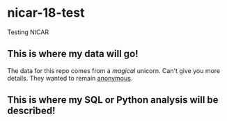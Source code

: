 # nicar-18-test
Testing NICAR


## This is where my data will go!

The data for this repo comes from a *magical* unicorn. Can't give you more details. They wanted to remain [anonymous](http://github.com/taggartk).


## This is where my SQL or Python analysis will be described!
